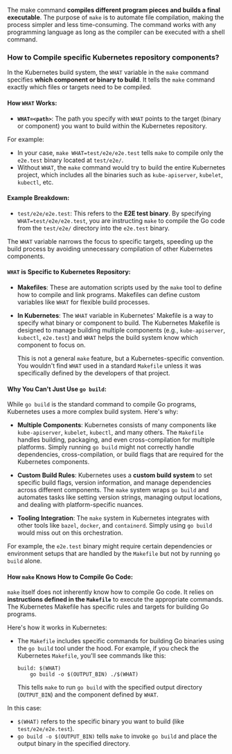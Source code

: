 The make command **compiles different program pieces and builds a final executable**. The purpose of `make` is to automate file compilation, making the process simpler and less time-consuming. The command works with any programming language as long as the compiler can be executed with a shell command.

### How to Compile specific Kubernetes repository components?

In the Kubernetes build system, the `WHAT` variable in the `make` command specifies **which component or binary to build**. It tells the `make` command exactly which files or targets need to be compiled.

#### How `WHAT` Works:

- **`WHAT=<path>`**: The path you specify with `WHAT` points to the target (binary or component) you want to build within the Kubernetes repository.

For example:
- In your case, `make WHAT=test/e2e/e2e.test` tells `make` to compile only the `e2e.test` binary located at `test/e2e/`.
- Without `WHAT`, the `make` command would try to build the entire Kubernetes project, which includes all the binaries such as `kube-apiserver`, `kubelet`, `kubectl`, etc.

#### Example Breakdown:

- `test/e2e/e2e.test`: This refers to the **E2E test binary**. By specifying `WHAT=test/e2e/e2e.test`, you are instructing `make` to compile the Go code from the `test/e2e/` directory into the `e2e.test` binary.

The `WHAT` variable narrows the focus to specific targets, speeding up the build process by avoiding unnecessary compilation of other Kubernetes components.

#### **`WHAT` is Specific to Kubernetes Repository**:
- **Makefiles**: These are automation scripts used by the `make` tool to define how to compile and link programs. Makefiles can define custom variables like `WHAT` for flexible build processes.
- **In Kubernetes**: The `WHAT` variable in Kubernetes' Makefile is a way to specify what binary or component to build. The Kubernetes Makefile is designed to manage building multiple components (e.g., `kube-apiserver`, `kubectl`, `e2e.test`) and `WHAT` helps the build system know which component to focus on.
  
  This is not a general `make` feature, but a Kubernetes-specific convention. You wouldn't find `WHAT` used in a standard `Makefile` unless it was specifically defined by the developers of that project.

#### **Why You Can't Just Use `go build`**:
While `go build` is the standard command to compile Go programs, Kubernetes uses a more complex build system. Here's why:

- **Multiple Components**: Kubernetes consists of many components like `kube-apiserver`, `kubelet`, `kubectl`, and many others. The `Makefile` handles building, packaging, and even cross-compilation for multiple platforms. Simply running `go build` might not correctly handle dependencies, cross-compilation, or build flags that are required for the Kubernetes components.
  
- **Custom Build Rules**: Kubernetes uses a **custom build system** to set specific build flags, version information, and manage dependencies across different components. The `make` system wraps `go build` and automates tasks like setting version strings, managing output locations, and dealing with platform-specific nuances.
  
- **Tooling Integration**: The `make` system in Kubernetes integrates with other tools like `bazel`, `docker`, and `containerd`. Simply using `go build` would miss out on this orchestration.

For example, the `e2e.test` binary might require certain dependencies or environment setups that are handled by the `Makefile` but not by running `go build` alone.

#### **How `make` Knows How to Compile Go Code**:
`make` itself does not inherently know how to compile Go code. It relies on **instructions defined in the `Makefile`** to execute the appropriate commands. The Kubernetes Makefile has specific rules and targets for building Go programs.

Here's how it works in Kubernetes:

- The `Makefile` includes specific commands for building Go binaries using the `go build` tool under the hood. For example, if you check the Kubernetes `Makefile`, you'll see commands like this:
  
  ```make
  build: $(WHAT)
      go build -o $(OUTPUT_BIN) ./$(WHAT)
  ```

  This tells `make` to run `go build` with the specified output directory (`OUTPUT_BIN`) and the component defined by `WHAT`.

In this case:
- `$(WHAT)` refers to the specific binary you want to build (like `test/e2e/e2e.test`).
- `go build -o $(OUTPUT_BIN)` tells `make` to invoke `go build` and place the output binary in the specified directory.